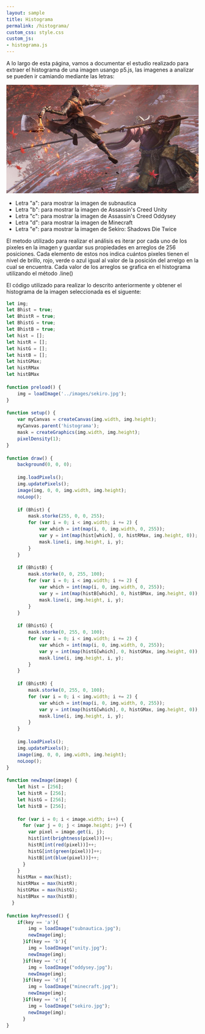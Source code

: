 ```yaml
---
layout: sample
title: Histograma
permalink: /histograma/
custom_css: style.css
custom_js:
- histograma.js
---
```

A lo largo de esta página, vamos a documentar el estudio realizado para extraer el histograma de una imagen usango p5.js, las imagenes a analizar se pueden ir camiando mediante las letras:

<img src="../images/sekiro.jpg" alt="hisgrama" class="center-image">

- Letra "a": para mostrar la imagen de subnautica
- Letra "b": para mostrar la imagen de Assassin's Creed Unity
- Letra "c": para mostrar la imagen de Assassin's Creed Oddysey
- Letra "d": para mostrar la imagen de Minecraft
- Letra "e": para mostrar la imagen de Sekiro: Shadows Die Twice

El metodo utilizado para realizar el análisis es iterar por cada uno de los pixeles en la imagen y guardar sus propiedades en arreglos de 256 posiciones. Cada elemento de estos nos indica cuántos pixeles tienen el nivel de brillo, 
rojo, verde o azul igual al valor de la posición del arrelgo en la cual se encuentra. Cada valor de los arreglos se grafica en el histograma utilizando el método .line()

El código utilizado para realizar lo descrito anteriormente y obtener el histograma de la imagen seleccionada es el siguente:

```js
let img;
let Bhist = true;
let BhistR = true;
let BhistG = true;
let BhistB = true;
let hist = [];
let histR = [];
let histG = [];
let histB = [];
let histGMax;
let histRMax
let histBMax

function preload() {
    img = loadImage('../images/sekiro.jpg');
}

function setup() {
    var myCanvas = createCanvas(img.width, img.height);
    myCanvas.parent('histograma');
    mask = createGraphics(img.width, img.height);
    pixelDensity(1);
}

function draw() {
    background(0, 0, 0);

    img.loadPixels();
    img.updatePixels();
    image(img, 0, 0, img.width, img.height);
    noLoop();

    if (Bhist) {
        mask.storke(255, 0, 0, 255);
        for (var i = 0; i < img.width; i += 2) {
            var which = int(map(i, 0, img.width, 0, 255));
            var y = int(map(hist[which], 0, histRMax, img.height, 0));
            mask.line(i, img.height, i, y);
        }
    }

    if (BhistB) {
        mask.storke(0, 0, 255, 100);
        for (var i = 0; i < img.width; i += 2) {
            var which = int(map(i, 0, img.width, 0, 255));
            var y = int(map(histB[which], 0, histBMax, img.height, 0));
            mask.line(i, img.height, i, y);
        }
    }

    if (BhistG) {
        mask.storke(0, 255, 0, 100);
        for (var i = 0; i < img.width; i += 2) {
            var which = int(map(i, 0, img.width, 0, 255));
            var y = int(map(histG[which], 0, histGMax, img.height, 0));
            mask.line(i, img.height, i, y);
        }
    }

    if (BhistR) {
        mask.storke(0, 255, 0, 100);
        for (var i = 0; i < img.width; i += 2) {
            var which = int(map(i, 0, img.width, 0, 255));
            var y = int(map(histG[which], 0, histGMax, img.height, 0));
            mask.line(i, img.height, i, y);
        }
    }

    img.loadPixels();
    img.updatePixels();
    image(img, 0, 0, img.width, img.height);
    noLoop();
}

function newImage(image) {
    let hist = [256];
    let histR = [256];
    let histG = [256];
    let histB = [256];
  
    for (var i = 0; i < image.width; i++) {
      for (var j = 0; j < image.height; j++) {
        var pixel = image.get(i, j);
        hist[int(brightness(pixel))]++;
        histR[int(red(pixel))]++;
        histG[int(green(pixel))]++;
        histB[int(blue(pixel))]++;
      }
    }
    histMax = max(hist);
    histRMax = max(histR);
    histGMax = max(histG);
    histBMax = max(histB);
  }

function keyPressed() {
    if(key == 'a'){
        img = loadImage("subnautica.jpg");
        newImage(img);
      }if(key == 'b'){
        img = loadImage("unity.jpg");
        newImage(img);
      }if(key == 'c'){
        img = loadImage("oddysey.jpg");
        newImage(img);
      }if(key == 'd'){
        img = loadImage("minecraft.jpg");
        newImage(img);
      }if(key == 'e'){
        img = loadImage("sekiro.jpg");
        newImage(img);
      }
}
```
<div class="histograma" id='histograma'></div>